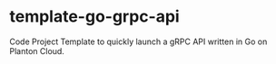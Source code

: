 # template-go-grpc-api

Code Project Template to quickly launch a gRPC API written in Go on Planton Cloud.
